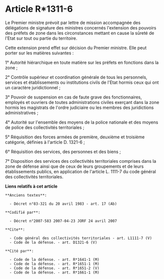 # Article R*1311-6

Le Premier ministre prévoit par lettre de mission accompagnée des délégations de signature des ministres concernés
l'extension des pouvoirs des préfets de zone dans les circonstances mettant en cause la sûreté de l'Etat sur tout ou partie
du territoire. 

Cette extension prend effet sur décision du Premier ministre. Elle peut porter sur les matières suivantes : 

1° Autorité hiérarchique en toute matière sur les préfets en fonctions dans la zone ; 

2° Contrôle supérieur et coordination générale de tous les personnels, services et établissements ou institutions civils de
l'Etat hormis ceux qui ont un caractère juridictionnel ; 

3° Pouvoir de suspension en cas de faute grave des fonctionnaires, employés et ouvriers de toutes administrations civiles
exerçant dans la zone hormis les magistrats de l'ordre judiciaire ou les membres des juridictions administratives ; 

4° Autorité sur l'ensemble des moyens de la police nationale et des moyens de police des collectivités territoriales ; 

5° Réquisition des forces armées de première, deuxième et troisième catégorie, définies à l'article D. 1321-6 ; 

6° Réquisition des services, des personnes et des biens ; 

7° Disposition des services des collectivités territoriales comprises dans la zone de défense ainsi que de ceux de leurs
groupements et de leurs établissements publics, en application de l'article L. 1111-7 du code général des collectivités
territoriales.

**Liens relatifs à cet article**

	**Anciens textes**:

	  - Décret n°83-321 du 20 avril 1983 - art. 17 (Ab)

	**Codifié par**:

	  - Décret n°2007-583 2007-04-23 JORF 24 avril 2007

	**Cite**:

	  - Code général des collectivités territoriales - art. L1111-7 (V)
	  - Code de la défense. - art. D1321-6 (V)

	**Cité par**:

	  - Code de la défense. - art. R*1641-1 (M)
	  - Code de la défense. - art. R*1651-1 (M)
	  - Code de la défense. - art. R*1651-2 (V)
	  - Code de la défense. - art. R*1661-1 (M)
